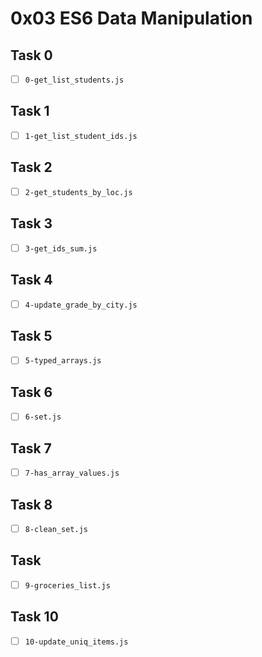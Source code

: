 # 0x03 ES6 Data Manipulation

## Task 0

- [ ] `0-get_list_students.js`

## Task 1

- [ ] `1-get_list_student_ids.js`

## Task 2

- [ ] `2-get_students_by_loc.js`

## Task 3

- [ ] `3-get_ids_sum.js`

## Task 4

- [ ] `4-update_grade_by_city.js`

## Task 5

- [ ] `5-typed_arrays.js`

## Task 6

- [ ] `6-set.js`

## Task 7

- [ ] `7-has_array_values.js`

## Task 8

- [ ] `8-clean_set.js`

## Task

- [ ] `9-groceries_list.js`

## Task 10

- [ ] `10-update_uniq_items.js`
